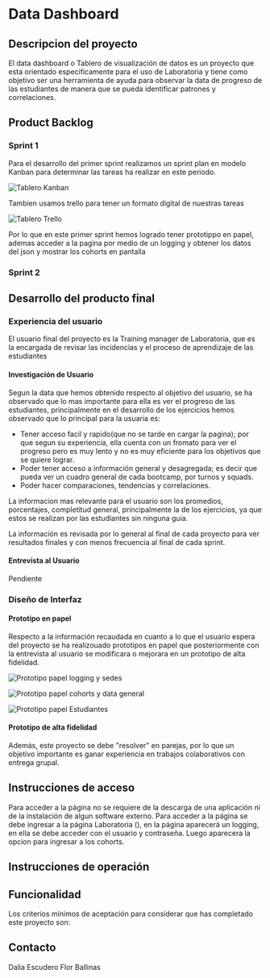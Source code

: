 # Data Dashboard

## Descripcion del proyecto

El data dashboard o Tablero de visualización de datos es un proyecto que esta orientado 
especificamente para el uso de Laboratoria y tiene como objetivo ser una herramienta de 
ayuda para observar la data de progreso de las estudiantes de manera que se pueda 
identificar patrones y correlaciones.

## Product Backlog

### Sprint 1

Para el desarrollo del primer sprint realizamos un sprint plan en modelo Kanban para determinar las tareas 
ha realizar en este periodo.

![Tablero Kanban](http://thumbs.subefotos.com/0239f4f57a7dd25c76647a9aae98aa2eo.jpg)

Tambien usamos trello para tener un formato digital de nuestras tareas

![Tablero Trello](http://thumbs.subefotos.com/b1235aebacdc157ca980acb0dc4fa844o.jpg)

Por lo que en este primer sprint hemos logrado tener prototippo en papel, ademas acceder a la pagina por medio de un logging y obtener los datos del json y mostrar los cohorts en pantalla

### Sprint 2

## Desarrollo del producto final

### Experiencia del usuario

El usuario final del proyecto es la Training manager de Laboratoria, que es la encargada 
de revisar las incidencias y el proceso de aprendizaje de las estudiantes

#### Investigación de Usuario

Segun la data que hemos obtenido respecto al objetivo del usuario, se ha observado que lo 
mas importante para ella es ver el progreso de las estudiantes, principalmente en el 
desarrollo de los ejercicios hemos observado que lo principal para la usuaria es:

- Tener acceso facil y rapido(que no se tarde en cargar la pagina); por que segun su 
experiencia, ella cuenta con un fromato para ver el progreso pero es muy lento y no es muy 
eficiente para los objetivos que se quiere lograr.
- Poder tener acceso a información general y desagregada; es decir que pueda ver un cuadro 
general de cada bootcamp, por turnos y squads.
- Poder hacer comparaciones, tendencias y correlaciones.

La informacion mas relevante para el usuario son los promedios, porcentajes, completitud 
general, principalmente la de los ejercicios, ya que estos se realizan por las estudiantes 
sin ninguna guia.

La información es revisada por lo general al final de cada proyecto para ver resultados 
finales y con menos frecuencia al final de cada sprint.

#### Entrevista al Usuario
Pendiente

### Diseño de Interfaz

#### Prototipo en papel

Respecto a la información recaudada en cuanto a lo que el usuario espera del proyecto se 
ha realizouado prototipos en papel que posteriormente con la entrevista al usuario se 
modificara o mejorara en un prototipo de alta fidelidad.

![Prototipo papel logging y sedes](http://thumbs.subefotos.com/bb72bd564e90a192aeb24860681d43b7o.jpg)

![Prototipo papel cohorts y data general](http://thumbs.subefotos.com/b685740943938dfc8d065e572961d972o.jpg)

![Prototipo papel Estudiantes](http://thumbs.subefotos.com/c2bc8ac3fa7920efcabcab3a1b3d209fo.jpg)

#### Prototipo de alta fidelidad

Además, este proyecto se debe "resolver" en parejas, por lo que un objetivo
importante es ganar experiencia en trabajos colaborativos con entrega grupal.

## Instrucciones de acceso

Para acceder a la página no se requiere de la descarga de una aplicación ni de la instalación 
de algun software externo.
Para acceder a la página se debe ingresar a la página Laboratoria (), en la página aparecerá 
un logging, en ella se debe acceder con el usuario y contraseña.
Luego aparecera la opcion para ingresar a los cohorts.

## Instrucciones de operación


## Funcionalidad

Los criterios mínimos de aceptación para considerar que has completado este
proyecto son:

## Contacto

Dalia Escudero
Flor Ballinas
